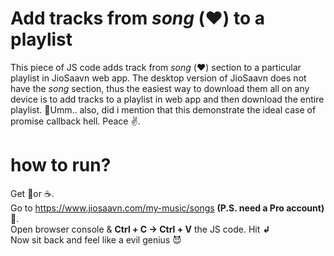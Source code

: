 # Add tracks from *song* (❤️️) to a playlist
This piece of JS code adds track from *song* (❤️️) section to a particular playlist in JioSaavn web app.
The desktop version of JioSaavn does not have the *song* section, thus the easiest way to download them all on any device is to add tracks to a playlist in web app and then download the entire playlist.
🤔Umm.. also, did i mention that this demonstrate the ideal case of promise callback hell. Peace ✌.  

# how to run?
Get 🥤or ☕. <br />
Go to https://www.jiosaavn.com/my-music/songs  **(P.S. need a Pro account)** 🤨. <br />
Open browser console & **Ctrl + C → Ctrl + V** the JS code. Hit **↲** <br />
Now sit back and feel like a evil genius 😈
